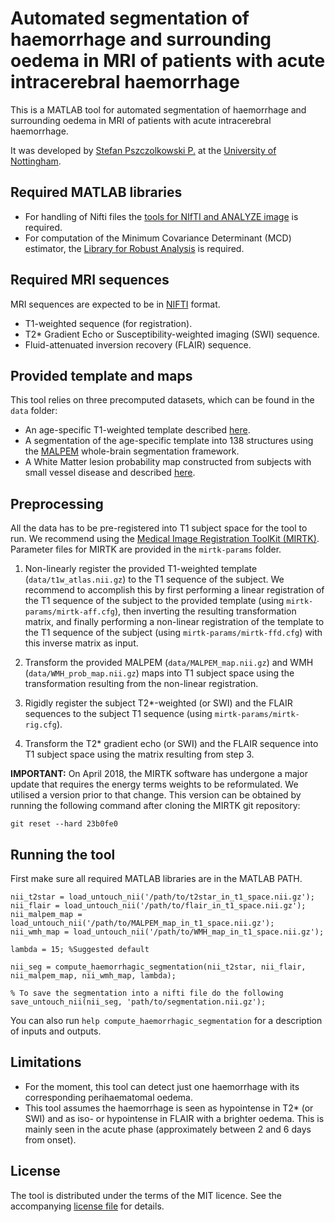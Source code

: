 Automated segmentation of haemorrhage and surrounding oedema in MRI of patients with acute intracerebral haemorrhage
====================================================================================================================

This is a MATLAB tool for automated segmentation of haemorrhage and surrounding oedema in MRI of patients with acute intracerebral haemorrhage.

It was developed by [Stefan Pszczolkowski P.](http://stefanpsz.github.io) at the [University of Nottingham](http://www.nottingham.ac.uk).


Required MATLAB libraries
-------------------------

- For handling of Nifti files the [tools for NIfTI and ANALYZE image](https://www.mathworks.com/matlabcentral/fileexchange/8797-tools-for-nifti-and-analyze-image)
is required.
- For computation of the Minimum Covariance Determinant (MCD) estimator, the [Library for Robust Analysis](https://wis.kuleuven.be/stat/robust/LIBRA)
is required.


Required MRI sequences
----------------------

MRI sequences are expected to be in [NIFTI](https://nifti.nimh.nih.gov/) format.

- T1-weighted sequence (for registration).
- T2* Gradient Echo or Susceptibility-weighted imaging (SWI) sequence.
- Fluid-attenuated inversion recovery (FLAIR) sequence.


Provided template and maps
--------------------------

This tool relies on three precomputed datasets, which can be found in the `data` folder:

- An age-specific T1-weighted template described [here](https://www.ncbi.nlm.nih.gov/pmc/articles/PMC3376197/).
- A segmentation of the age-specific template into 138 structures using the [MALPEM](https://github.com/ledigchr/MALPEM) whole-brain segmentation 
framework.
- A White Matter lesion probability map constructed from subjects with small vessel disease and described 
[here](https://link.springer.com/chapter/10.1007/978-3-319-24553-9_64).


Preprocessing
-------------

All the data has to be pre-registered into T1 subject space for the tool to run. We recommend using the [Medical Image Registration ToolKit (MIRTK)](https://github.com/BioMedIA/MIRTK). Parameter files for MIRTK are provided in the `mirtk-params` folder.

1. Non-linearly register the provided T1-weighted template (`data/t1w_atlas.nii.gz`) to the T1 sequence of the subject. We recommend to accomplish this 
by first performing a linear registration of the T1 sequence of the subject to the provided template (using `mirtk-params/mirtk-aff.cfg`), then inverting 
the resulting transformation matrix, and finally performing a non-linear registration of the template to the T1 sequence of the subject (using 
`mirtk-params/mirtk-ffd.cfg`) with this inverse matrix as input.

2. Transform the provided MALPEM (`data/MALPEM_map.nii.gz`) and WMH (`data/WMH_prob_map.nii.gz`) maps into T1 subject space using the transformation 
resulting from the non-linear registration.

3. Rigidly register the subject T2*-weighted (or SWI) and the FLAIR sequences to the subject T1 sequence (using `mirtk-params/mirtk-rig.cfg`).

4. Transform the T2* gradient echo (or SWI) and the FLAIR sequence into T1 subject space using the matrix resulting from step 3.


**IMPORTANT:** On April 2018, the MIRTK software has undergone a major update that requires the energy terms weights to be reformulated. We utilised a 
version prior to that change. This version can be obtained by running the following command after cloning the MIRTK git repository:

```
git reset --hard 23b0fe0
```


Running the tool
----------------

First make sure all required MATLAB libraries are in the MATLAB PATH.

```
nii_t2star = load_untouch_nii('/path/to/t2star_in_t1_space.nii.gz');
nii_flair = load_untouch_nii('/path/to/flair_in_t1_space.nii.gz');
nii_malpem_map = load_untouch_nii('/path/to/MALPEM_map_in_t1_space.nii.gz');
nii_wmh_map = load_untouch_nii('/path/to/WMH_map_in_t1_space.nii.gz');

lambda = 15; %Suggested default

nii_seg = compute_haemorrhagic_segmentation(nii_t2star, nii_flair, nii_malpem_map, nii_wmh_map, lambda);

% To save the segmentation into a nifti file do the following
save_untouch_nii(nii_seg, 'path/to/segmentation.nii.gz');
```

You can also run `help compute_haemorrhagic_segmentation` for a description of inputs and outputs.


Limitations
-----------

- For the moment, this tool can detect just one haemorrhage with its corresponding perihaematomal oedema.
- This tool assumes the haemorrhage is seen as hypointense in T2* (or SWI) and as iso- or hypointense in FLAIR with a brighter oedema. This is mainly seen in
the acute phase (approximately between 2 and 6 days from onset).


License
-------

The tool is distributed under the terms of the MIT licence. See the accompanying [license file](LICENCE.txt) for details. 
